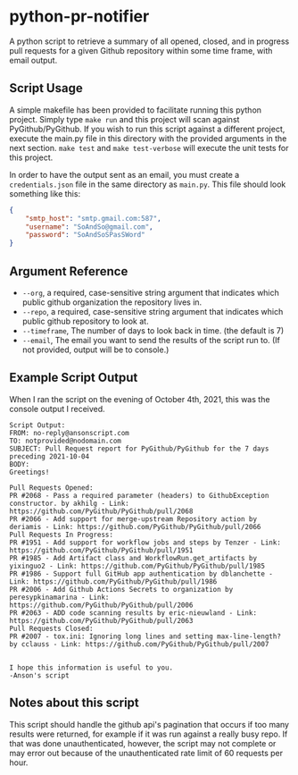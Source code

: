 # python-pr-notifier
A python script to retrieve a summary of all opened, closed, and in progress pull requests for a given Github repository within some time frame, with email output.

## Script Usage
A simple makefile has been provided to facilitate running this python project.  Simply type `make run` and this project will scan against PyGithub/PyGithub.  If you wish to run this script against a different project, execute the main.py file in this directory with the provided arguments in the next section. `make test` and `make test-verbose` will execute the unit tests for this project.

In order to have the output sent as an email, you must create a `credentials.json` file in the same directory as `main.py`.  This file should look something like this:
``` json
{
    "smtp_host": "smtp.gmail.com:587",
    "username": "SoAndSo@gmail.com",
    "password": "SoAndSoSPasSWord"
}
```

## Argument Reference
- `--org`, a required, case-sensitive string argument that indicates which public github organization the repository lives in.
- `--repo`, a required, case-sensitive string argument that indicates which public github repository to look at.
- `--timeframe`, The number of days to look back in time. (the default is 7)
- `--email`, The email you want to send the results of the script run to.  (If not provided, output will be to console.)

## Example Script Output
When I ran the script on the evening of October 4th, 2021, this was the console output I received.

```
Script Output:
FROM: no-reply@ansonscript.com
TO: notprovided@nodomain.com
SUBJECT: Pull Request report for PyGithub/PyGithub for the 7 days preceding 2021-10-04
BODY:
Greetings!

Pull Requests Opened:
PR #2068 - Pass a required parameter (headers) to GithubException constructor. by akhilg - Link: https://github.com/PyGithub/PyGithub/pull/2068
PR #2066 - Add support for merge-upstream Repository action by deriamis - Link: https://github.com/PyGithub/PyGithub/pull/2066
Pull Requests In Progress:
PR #1951 - Add support for workflow jobs and steps by Tenzer - Link: https://github.com/PyGithub/PyGithub/pull/1951
PR #1985 - Add Artifact class and WorkflowRun.get_artifacts by yixinguo2 - Link: https://github.com/PyGithub/PyGithub/pull/1985
PR #1986 - Support full GitHub app authentication by dblanchette - Link: https://github.com/PyGithub/PyGithub/pull/1986
PR #2006 - Add Github Actions Secrets to organization by peresypkinamarina - Link: https://github.com/PyGithub/PyGithub/pull/2006
PR #2063 - ADD code scanning results by eric-nieuwland - Link: https://github.com/PyGithub/PyGithub/pull/2063
Pull Requests Closed:
PR #2007 - tox.ini: Ignoring long lines and setting max-line-length? by cclauss - Link: https://github.com/PyGithub/PyGithub/pull/2007


I hope this information is useful to you.
-Anson's script
```

## Notes about this script
This script should handle the github api's pagination that occurs if too many results were returned, for example if it was run against a really busy repo.  If that was done unauthenticated, however, the script may not complete or may error out because of the unauthenticated rate limit of 60 requests per hour.
